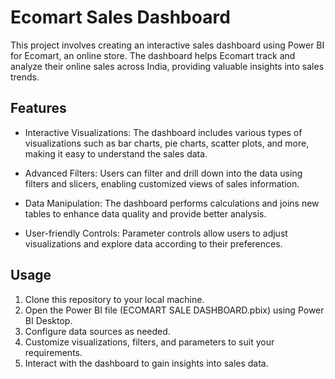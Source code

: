# Ecomart Sales Dashboard

This project involves creating an interactive sales dashboard using Power BI for Ecomart, an online store. The dashboard helps Ecomart track and analyze their online sales across India, providing valuable insights into sales trends.

## Features

- Interactive Visualizations: The dashboard includes various types of visualizations such as bar charts, pie charts, scatter plots, and more, making it easy to understand the sales data.

- Advanced Filters: Users can filter and drill down into the data using filters and slicers, enabling customized views of sales information.

- Data Manipulation: The dashboard performs calculations and joins new tables to enhance data quality and provide better analysis.

- User-friendly Controls: Parameter controls allow users to adjust visualizations and explore data according to their preferences.

## Usage

1. Clone this repository to your local machine.
2. Open the Power BI file (ECOMART SALE DASHBOARD.pbix) using Power BI Desktop.
3. Configure data sources as needed.
4. Customize visualizations, filters, and parameters to suit your requirements.
5. Interact with the dashboard to gain insights into sales data.


